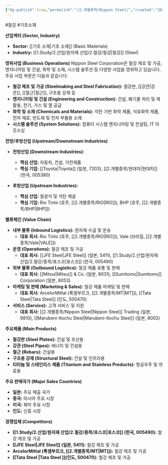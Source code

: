 ```yaml
---
{"dg-publish":true,"permalink":"/2.개별종목/Nippon Steel/","created":"2024-09-23T13:49:43.995+09:00","updated":"2025-06-03T20:06:00.374+09:00"}
---
```


#철강 #기초소재 


**산업섹터 (Sector, Industry)**

- **Sector:** [[기초 소재\|기초 소재]] (Basic Materials)
- **Industry:** [[1.Study/2.산업/원자재 산업/2.철강/철강\|철강]] (Steel)

**영위사업 (Business Operations)** Nippon Steel Corporation은 철강 제조 및 가공, 엔지니어링 및 건설, 화학 및 소재, 시스템 솔루션 등 다양한 사업을 영위하고 있습니다. 주요 사업 부문은 다음과 같습니다:

- **철강 제조 및 가공 (Steelmaking and Steel Fabrication):** 철강판, [[강관\|강관]], [[철근\|철근]], 구조용 강재 등
- **엔지니어링 및 건설 (Engineering and Construction):** 건설, 폐기물 처리 및 재활용, 전기, 가스 및 열 공급
- **화학 및 소재 (Chemicals and Materials):** 석탄 기반 화학 제품, 석유화학 제품, 전자 재료, 반도체 및 전자 부품용 소재
- **시스템 솔루션 (System Solutions):** 컴퓨터 시스템 엔지니어링 및 컨설팅, IT 아웃소싱

**전방/후방산업 (Upstream/Downstream Industries)**

- **전방산업 (Downstream Industries):**
    - **핵심 산업:** 자동차, 건설, 가전제품
    - **핵심 기업:** [[Toyota\|Toyota]] (일본, 7203), [[2.개별종목/현대차\|현대차]] (한국, 005380)
      
-  **후방산업 (Upstream Industries):**
    - **핵심 산업:** 철광석 및 석탄 채굴
    - **핵심 기업:** Rio Tinto (호주, [[2.개별종목/RIO\|RIO]]), BHP (호주, [[2.개별종목/BHP\|BHP]])

**밸류체인 (Value Chain)**

- **내부 물류 (Inbound Logistics):** 원자재 수급 및 운송
    - **대표 회사:** Rio Tinto (호주, [[2.개별종목/RIO\|RIO]]), Vale (브라질, [[2.개별종목/Vale\|VALE]])
- **운영 (Operations):** 철강 제조 및 가공
    - **대표 회사:** [[JFE Steel\|JFE Steel]] (일본, 5411), [[1.Study/2.산업/원자재 산업/2.철강/종목/포스코\|포스코]] (한국, 005490)
- **외부 물류 (Outbound Logistics):** 철강 제품 유통 및 판매
    - **대표 회사:** [[Mitsui\|Mitsui]] & Co. (일본, 8031), [[Sumitomo\|Sumitomo]] Corporation (일본, 8053)
- **마케팅 및 판매 (Marketing & Sales):** 철강 제품 마케팅 및 판매
    - **대표 회사:** ArcelorMittal (룩셈부르크, [[2.개별종목/MT\|MT]]), [[Tata Steel\|Tata Steel]] (인도, 500470)
- **서비스 (Service):** 고객 서비스 및 지원
    - **대표 회사:** [[2.개별종목/Nippon Steel\|Nippon Steel]] Trading (일본, 9810), [[Marubeni-Itochu Steel\|Marubeni-Itochu Steel]] (일본, 8002)

**주요제품 (Main Products)**

- **철강판 (Steel Plates):** 건설 및 조선용
- **강관 (Steel Pipes):** 에너지 및 건설용
- **철근 (Rebars):** 건설용
- **구조용 강재 (Structural Steel):** 건설 및 인프라용
- **티타늄 및 스테인리스 제품 (Titanium and Stainless Products):** 항공우주 및 의료용

**주요 판매국가 (Major Sales Countries)**

- **일본:** 주요 매출 국가
- **중국:** 아시아 주요 시장
- **미국:** 북미 주요 시장
- **인도:** 신흥 시장

**경쟁업체 (Competitors)**

- **[[1.Study/2.산업/원자재 산업/2.철강/종목/포스코\|포스코]] (한국, 005490):** 철강 제조 및 가공
- **[[JFE Steel\|JFE Steel]] (일본, 5411):** 철강 제조 및 가공
- **ArcelorMittal (룩셈부르크, [[2.개별종목/MT\|MT]]):** 철강 제조 및 가공
- **[[Tata Steel \|Tata Steel ]](인도, 500470):** 철강 제조 및 가공